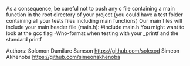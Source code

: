 As a consequence, be careful not to push any c file containing a main function in the root directory of your project (you could have a test folder containing all your tests files including main functions) Our main files will include your main header file (main.h): #include main.h You might want to look at the gcc flag -Wno-format when testing with your _printf and the standard printf

Authors: Solomon Damilare Samson https://github.com/solexod Simeon Akhenoba https://github.com/simeonakhenoba
